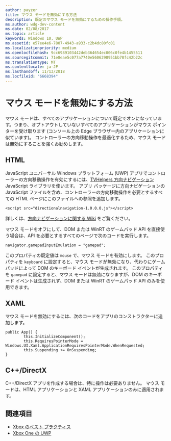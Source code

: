 ```yaml
---
author: payzer
title: マウス モードを無効にする方法
description: 既定のマウス モードを無効にするための操作手順。
ms.author: wdg-dev-content
ms.date: 02/08/2017
ms.topic: article
keywords: Windows 10, UWP
ms.assetid: e57ee4e6-7807-4943-a933-c2b4dc80fc01
ms.localizationpriority: medium
ms.openlocfilehash: 9cc6989103442deb364654ec006c0fe4b1455511
ms.sourcegitcommit: 71e8eae5c077a7740e5606298951bb78fc42b22c
ms.translationtype: MT
ms.contentlocale: ja-JP
ms.lasthandoff: 11/13/2018
ms.locfileid: "6668394"
---
```

# <a name="how-to-disable-mouse-mode"></a>マウス モードを無効にする方法
マウス モードは、すべてのアプリケーションについて既定でオンになっています。つまり、オプトアウトしていないすべてのアプリケーションがマウス ポインターを受け取ります (コンソール上の Edge ブラウザー内のアプリケーションに似ています)。 コントローラーの方向移動操作を最適化するため、マウス モードは無効にすることを強くお勧めします。   
   
## <a name="html"></a>HTML   
JavaScript ユニバーサル Windows プラットフォーム (UWP) アプリでコントローラーの方向移動操作を有効にするには、[TVHelpers 方向ナビゲーション](https://github.com/Microsoft/TVHelpers/wiki/Using-DirectionalNavigation) JavaScript ライブラリを使います。 アプリ パッケージに方向ナビゲーションの JavaScript ファイルを含め、コントローラーの方向移動操作を必要とするすべての HTML ページにこのファイルへの参照を追加します。

```code
<script src="directionalnavigation-1.0.0.0.js"></script>
```
詳しくは、[方向ナビゲーションに関する Wiki](https://github.com/Microsoft/TVHelpers/wiki/Using-DirectionalNavigation) をご覧ください。

マウス モードをオフにして、DOM または WinRT のゲームパッド API を直接使う場合は、API を必要とするすべてのページで次のコードを実行します。 
   
```code
navigator.gamepadInputEmulation = "gamepad";
```   

   このプロパティの既定値は `mouse` で、マウス モードを有効にします。 このプロパティを `keyboard` に設定すると、マウス モードが無効になり、代わりにゲームパッドによって DOM のキーボード イベントが生成されます。 このプロパティを `gamepad` に設定すると、マウス モードは無効になりますが、DOM のキーボード イベントは生成されず、DOM または WinRT のゲームパッド API のみを使用できます。

## <a name="xaml"></a>XAML    
マウス モードを無効にするには、次のコードをアプリのコンストラクターに追加します。   
   
```code
public App() {
        this.InitializeComponent();
        this.RequiresPointerMode = Windows.UI.Xaml.ApplicationRequiresPointerMode.WhenRequested;
        this.Suspending += OnSuspending;
}
```

## <a name="cdirectx"></a>C++/DirectX   
C++/DirectX アプリを作成する場合は、特に操作は必要ありません。 マウス モードは、HTML アプリケーションと XAML アプリケーションのみに適用されます。

## <a name="see-also"></a>関連項目
- [Xbox のベスト プラクティス](tailoring-for-xbox.md)
- [Xbox One の UWP](index.md)


